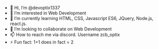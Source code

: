 - 👋 Hi, I’m @devoptix1337
- 👀 I’m interested in Web Development
- 🌱 I’m currently learning HTML, CSS, Javascript ES6, JQuery, Node.js, react.js.
- 💞️ I’m looking to collaborate on Web Development
- 📫 How to reach me via discord. Username zcb_optix
- ⚡ Fun fact: 1+1 does in fact = 2

<!---
devoptix1337/devoptix1337 is a ✨ special ✨ repository because its `README.md` (this file) appears on your GitHub profile.
You can click the Preview link to take a look at your changes.
--->
